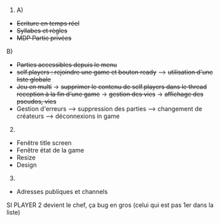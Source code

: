 1) A) 
- ~~Ecriture en temps réel~~
- ~~Syllabes et règles~~
- ~~MDP Partie privées~~

B) 
- ~~Parties accessibles depuis le menu~~
- ~~self.players : rejoindre une game et bouton ready~~
    --> ~~utilisation d'une liste globale~~
- ~~Jeu en multi~~
    -> ~~supprimer le contenu de self.players dans le thread reception à la fin d'une game~~
    -> ~~gestion des vies~~
    -> ~~affichage des pseudos, vies~~
- Gestion d'erreurs
    --> suppression des parties
    --> changement de créateurs
    --> déconnexions in game


2) 
- Fenêtre title screen
- Fenêtre état de la game
- Resize
- Design

3) 
- Adresses publiques et channels


SI PLAYER 2 devient le chef, ça bug en gros (celui qui est pas 1er dans la liste)

